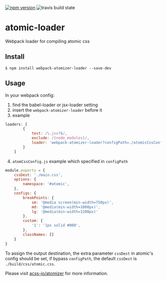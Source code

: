 [![npm version](https://badge.fury.io/js/atomic-loader.svg)](http://badge.fury.io/js/atomic-loader)
![travis build state](https://travis-ci.org/tom76kimo/atomic-loader.svg?branch=master)
# atomic-loader
Webpack loader for compiling atomic css

## Install
```
$ npm install webpack-atomizer-loader --save-dev
```

## Usage

In your webpack config:

1. find the babel-loader or jsx-loader setting
2. insert the `webpack-atomizer-loader` before it
3. example 

  ```javascript
  loaders: [
          {
              test: /\.jsx?$/,
              exclude: /(node_modules)/,
              loader: 'webpack-atomizer-loader?configPath=./atomicCssConfig.js!babel-loader',
          }
      ]
  ```

4. `atomCssConfig.js` example which specified in `configPath` 
  ```javascript
  module.exports = {
      cssDest: './main.css',
      options: {
          namespace: '#atomic',
      },
      configs: {
          breakPoints: {
              sm: '@media screen(min-width=750px)',
              md: '@media(min-width=1000px)',
              lg: '@media(min-width=1200px)'
          },
          custom: {
              '1': '1px solid #000',
          },
          classNames: []
      }
  }
  ```
  
  To assign the output destination, the extra parameter `cssDest` in atomic's config should be set, if bypass `configPath`, the default `cssDest` is `./build/css/atomic.css`.
  
  Please visit [acss-io/atomizer](https://github.com/acss-io/atomizer) for more information.
  
